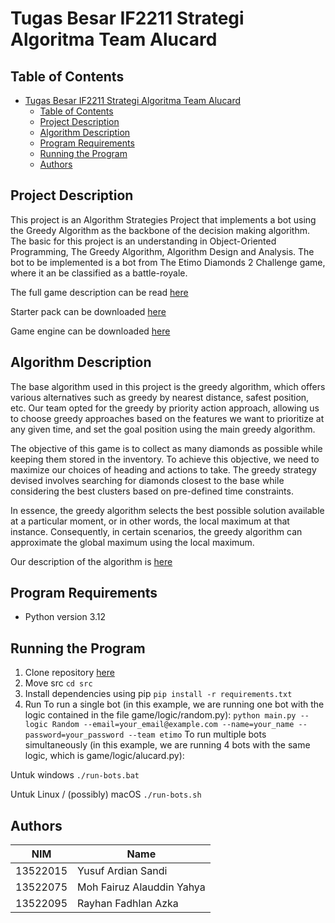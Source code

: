 # Tugas Besar IF2211 Strategi Algoritma Team Alucard

## Table of Contents

- [Tugas Besar IF2211 Strategi Algoritma Team Alucard](#tugas-besar-if2211-strategi-algoritma-team-alucard)
  - [Table of Contents](#table-of-contents)
  - [Project Description](#project-description)
  - [Algorithm Description](#algorithm-description)
  - [Program Requirements](#program-requirements)
  - [Running the Program](#running-the-program)
  - [Authors](#authors)

## Project Description

This project is an Algorithm Strategies Project that implements a bot using the Greedy Algorithm as the backbone of the decision making algorithm. The basic for this project is an understanding in Object-Oriented Programming, The Greedy Algorithm, Algorithm Design and Analysis. The bot to be implemented is a bot from The Etimo Diamonds 2 Challenge game, where it an be classified as a battle-royale.

The full game description can be read [here](https://github.com/Etimo/diamonds2/blob/main/RULES.md)

Starter pack can be downloaded [here](https://github.com/haziqam/tubes1-IF2211-bot-starter-pack/releases/tag/v1.0.1)

Game engine can be downloaded [here](https://github.com/haziqam/tubes1-IF2211-game-engine/releases/tag/v1.1.0)

## Algorithm Description

The base algorithm used in this project is the greedy algorithm, which offers various alternatives such as greedy by nearest distance, safest position, etc. Our team opted for the greedy by priority action approach, allowing us to choose greedy approaches based on the features we want to prioritize at any given time, and set the goal position using the main greedy algorithm.

The objective of this game is to collect as many diamonds as possible while keeping them stored in the inventory. To achieve this objective, we need to maximize our choices of heading and actions to take. The greedy strategy devised involves searching for diamonds closest to the base while considering the best clusters based on pre-defined time constraints.

In essence, the greedy algorithm selects the best possible solution available at a particular moment, or in other words, the local maximum at that instance. Consequently, in certain scenarios, the greedy algorithm can approximate the global maximum using the local maximum.


Our description of the algorithm is [here](https://youtu.be/9MXRM4zggRI?si=zADk3sNxqKR4i7D)

## Program Requirements

* Python version 3.12

## Running the Program
1. Clone repository [here](https://github.com/fairuzald/Tubes1_Alucard/)
2. Move src
```cd src```
3. Install dependencies using pip
```pip install -r requirements.txt```
4. Run
To run a single bot (in this example, we are running one bot with the logic contained in the file game/logic/random.py):
```python main.py --logic Random --email=your_email@example.com --name=your_name --password=your_password --team etimo```
To run multiple bots simultaneously (in this example, we are running 4 bots with the same logic, which is game/logic/alucard.py):

Untuk windows
```./run-bots.bat```

Untuk Linux / (possibly) macOS
```./run-bots.sh```

## Authors

| NIM      | Name                       |
| -------- | -------------------------- |
| 13522015 | Yusuf Ardian Sandi         |
| 13522075 | Moh Fairuz Alauddin Yahya  |
| 13522095 | Rayhan Fadhlan Azka        |
